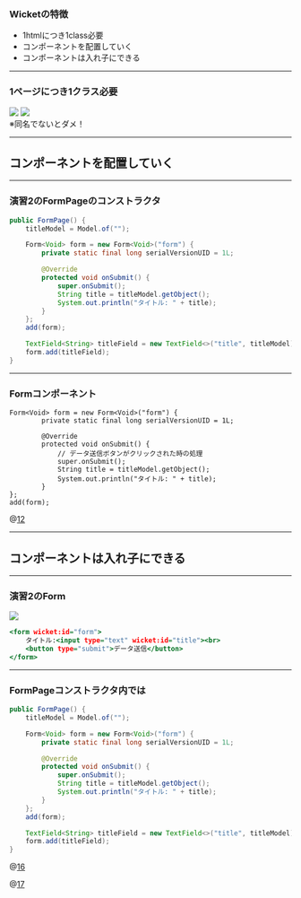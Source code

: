 ### Wicketの特徴
- 1htmlにつき1class必要
- コンポーネントを配置していく
- コンポーネントは入れ子にできる

---

### 1ページにつき1クラス必要
![](https://i.imgur.com/UfZWrDN.png)
![](https://i.imgur.com/F6Cj2Ls.png)<br>
※同名でないとダメ！

---

## コンポーネントを配置していく

---

### 演習2のFormPageのコンストラクタ

```java:FormPage.java
public FormPage() {
    titleModel = Model.of("");

    Form<Void> form = new Form<Void>("form") {
        private static final long serialVersionUID = 1L;

        @Override
        protected void onSubmit() {
            super.onSubmit();
            String title = titleModel.getObject();
            System.out.println("タイトル: " + title);
        }
    };
    add(form);

    TextField<String> titleField = new TextField<>("title", titleModel);
    form.add(titleField);
}
```

---

### Formコンポーネント
```
Form<Void> form = new Form<Void>("form") {
        private static final long serialVersionUID = 1L;

        @Override
        protected void onSubmit() {
            // データ送信ボタンがクリックされた時の処理
            super.onSubmit();
            String title = titleModel.getObject();
            System.out.println("タイトル: " + title);
        }
};
add(form);

```
@[12](add()を忘れずに!)

---

## コンポーネントは入れ子にできる

---

### 演習2のForm

![](https://i.imgur.com/oPwZkfj.png)<br>



```html:FormPage.html
<form wicket:id="form">
    タイトル:<input type="text" wicket:id="title"><br>
    <button type="submit">データ送信</button>
</form>
```

---
### FormPageコンストラクタ内では

```java:FormPage.java
public FormPage() {
    titleModel = Model.of("");

    Form<Void> form = new Form<Void>("form") {
        private static final long serialVersionUID = 1L;

        @Override
        protected void onSubmit() {
            super.onSubmit();
            String title = titleModel.getObject();
            System.out.println("タイトル: " + title);
        }
    };
    add(form);

    TextField<String> titleField = new TextField<>("title", titleModel);
    form.add(titleField);
}
```
@[16](TextFieldコンポーネントを作成)

@[17](formにadd()している！)
